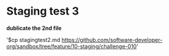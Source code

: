 # **Staging test 3**

**dublicate the 2nd file**


'$cp stagingtest2.md https://github.com/software-developer-org/sandbox/tree/feature/10-staging/challenge-010'



